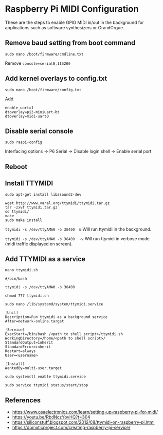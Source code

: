 # Raspberry Pi MIDI Configuration

These are the steps to enable GPIO MIDI in/out in the background for applications such as software synthesizers or GrandOrgue.

## Remove baud setting from boot command

`sudo nano /boot/firmware/cmdline.txt`

Remove `console=serial0,115200`

## Add kernel overlays to config.txt

`sudo nano /boot/firmware/config.txt`

Add:
```
enable_uart=1
dtoverlay=pi3-miniuart-bt
dtoverlay=midi-uart0
```

## Disable serial console

`sudo raspi-config`

Interfacing options -> P6 Serial -> Disable login shell -> Enable serial port

## Reboot

## Install TTYMIDI

```
sudo apt-get install libasound2-dev

wget http://www.varal.org/ttymidi/ttymidi.tar.gz
tar -zxvf ttymidi.tar.gz
cd ttymidi/
make
sudo make install
```

`ttymidi -s /dev/ttyAMA0 -b 38400  &`
Will run ttymidi in the background.

`ttymidi -s /dev/ttyAMA0 -b 38400  -v`
Will run ttymidi in verbose mode (midi traffic displayed on screen).

## Add TTYMIDI as a service

`nano ttymidi.sh`

```
#/bin/bash

ttymidi -s /dev/ttyAMA0 -b 38400
```

`chmod 777 ttymidi.sh`

`sudo nano /lib/systemd/system/ttymidi.service`

```
[Unit]
Description=Run ttymidi as a background service
After=network-online.target

[Service]
ExecStart=/bin/bash /<path to shell script>/ttymidi.sh
WorkingDirectory=/home/<path to shell script>/
StandardOutput=inherit
StandardError=inherit
Restart=always
User=<username>

[Install]
WantedBy=multi-user.target
```

`sudo systemctl enable ttymidi.service`

`sudo service ttymidi status/start/stop`

## References
- https://www.osaelectronics.com/learn/setting-up-raspberry-pi-for-midi/
- https://youtu.be/RbdNczYovHQ?t=304
- https://siliconstuff.blogspot.com/2012/08/ttymidi-on-raspberry-pi.html
- https://domoticproject.com/creating-raspberry-pi-service/
